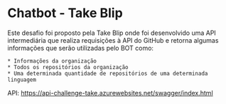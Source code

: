 # Chatbot - Take Blip

Este desafio foi proposto pela Take Blip onde foi desenvolvido uma API intermediária que realiza requisições à API do GitHub e retorna algumas informações que serão utilizadas pelo BOT como:

    * Informações da organização
    * Todos os repositórios da organização
    * Uma determinada quantidade de repositórios de uma determinada linguagem

API: https://api-challenge-take.azurewebsites.net/swagger/index.html

